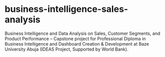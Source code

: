 # business-intelligence-sales-analysis
Business Intelligence and Data Analysis on Sales, Customer Segments, and Product Performance – Capstone project for Professional Diploma in Business Intelligence and Dashboard Creation &amp; Development at Baze University Abuja (IDEAS Project, Supported by World Bank).
